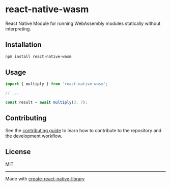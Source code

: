 # react-native-wasm

React Native Module for running WebAssembly modules statically without interpreting.

## Installation

```sh
npm install react-native-wasm
```

## Usage


```js
import { multiply } from 'react-native-wasm';

// ...

const result = await multiply(3, 7);
```


## Contributing

See the [contributing guide](CONTRIBUTING.md) to learn how to contribute to the repository and the development workflow.

## License

MIT

---

Made with [create-react-native-library](https://github.com/callstack/react-native-builder-bob)
